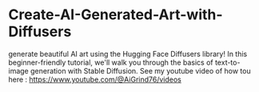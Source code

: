 # Create-AI-Generated-Art-with-Diffusers
generate beautiful AI art using the Hugging Face Diffusers library! In this beginner-friendly tutorial, we'll walk you through the basics of text-to-image generation with Stable Diffusion.
See my youtube video of how tou here : https://www.youtube.com/@AiGrind76/videos
